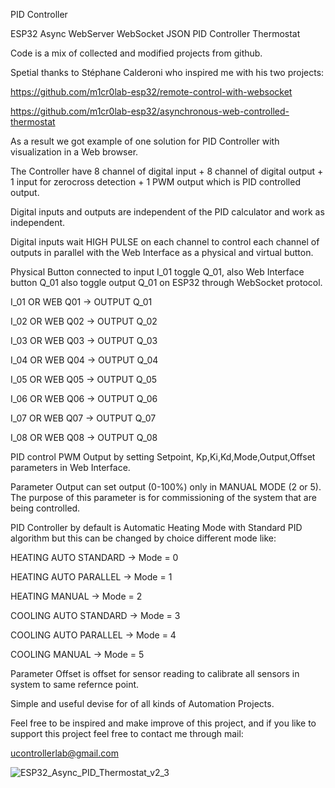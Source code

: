PID Controller

ESP32 Async WebServer WebSocket JSON PID Controller Thermostat

Code is a mix of collected and modified projects from github.

Spetial thanks to Stéphane Calderoni who inspired me with his two projects:

https://github.com/m1cr0lab-esp32/remote-control-with-websocket

https://github.com/m1cr0lab-esp32/asynchronous-web-controlled-thermostat

As a result we got example of one solution for PID Controller with visualization in a Web browser.

The Controller have 8 channel of digital input + 8 channel of digital output + 1 input for zerocross detection + 1 PWM output which is PID controlled output.

Digital inputs and outputs are independent of the PID calculator and work as independent.

Digital inputs wait HIGH PULSE on each channel to control each channel of outputs in parallel with the Web Interface as a physical and virtual button.

Physical Button connected to input I_01 toggle Q_01, also Web Interface button Q_01 also toggle output Q_01 on ESP32 through WebSocket protocol.

I_01 OR WEB Q01 -> OUTPUT Q_01

I_02 OR WEB Q02 -> OUTPUT Q_02

I_03 OR WEB Q03 -> OUTPUT Q_03

I_04 OR WEB Q04 -> OUTPUT Q_04

I_05 OR WEB Q05 -> OUTPUT Q_05

I_06 OR WEB Q06 -> OUTPUT Q_06

I_07 OR WEB Q07 -> OUTPUT Q_07

I_08 OR WEB Q08 -> OUTPUT Q_08

PID control PWM Output by setting Setpoint, Kp,Ki,Kd,Mode,Output,Offset parameters in Web Interface.

Parameter Output can set output (0-100%) only in MANUAL MODE (2 or 5). The purpose of this parameter is for commissioning of the system that are being controlled.

PID Controller by default is Automatic Heating Mode with Standard PID algorithm but this can be changed by choice different mode like:


HEATING AUTO STANDARD -> Mode = 0

HEATING AUTO PARALLEL -> Mode = 1

HEATING MANUAL        -> Mode = 2

COOLING AUTO STANDARD -> Mode = 3

COOLING AUTO PARALLEL -> Mode = 4

COOLING MANUAL        -> Mode = 5


Parameter Offset is offset for sensor reading to calibrate all sensors in system to same refernce point.

Simple and useful devise for of all kinds of Automation Projects.

Feel free to be inspired and make improve of this project, and if you like to support this project feel free to contact me through mail:

ucontrollerlab@gmail.com


![ESP32_Async_PID_Thermostat_v2_3](https://user-images.githubusercontent.com/90904958/133772109-7fdc4e6f-088f-494a-8c6e-5d74eb77e80d.PNG)


